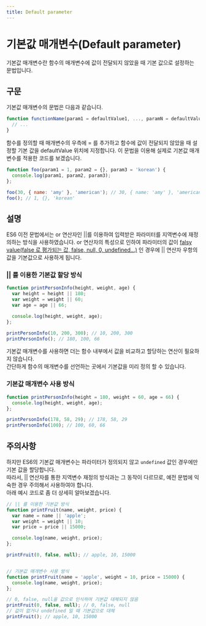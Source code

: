 ```yaml
---
title: Default parameter
---
```


# 기본값 매개변수(Default parameter)

기본값 매개변수란 함수의 매개변수에 값이 전달되지 않았을 때 기본 값으로 설정하는 문법입니다.

## 구문

기본값 매개변수의 문법은 다음과 같습니다.

```js
function functionName(param1 = defaultValue1, ..., paramN = defaultValueN) {
  // ... 
}
```

함수를 정의할 때 매개변수의 우측에 = 를 추가하고 함수에 값이 전달되지 않았을 때 설정할 기본 값을 defaultValue 위치에 지정합니다. 이 문법을 이용해 실제로 기본값 매개변수를 적용한 코드를 보겠습니다.

```js {1}
function foo(param1 = 1, param2 = {}, param3 = 'korean') {
  console.log(param1, param2, param3);
};

foo(30, { name: 'amy' }, 'american'); // 30, { name: 'amy' }, 'american'
foo(); // 1, {}, 'korean'
```

## 설명

ES6 이전 문법에서는 or 연산자인 ||를 이용하여 입력받은 파라미터를 지역변수에 재정의하는 방식을 사용하였습니다. or 연산자의 특성으로 인하여 파라미터의 값이 [falsy value(false 로 평가되는 값, false, null, 0, undefined...)](https://developer.mozilla.org/ko/docs/Glossary/Falsy) 인 경우에 || 연산자 우항의 값을 기본값으로 사용하게 됩니다.

### || 를 이용한 기본값 할당 방식

```js {2-4}
function printPersonInfo(height, weight, age) {
  var height = height || 180;
  var weight = weight || 60;
  var age = age || 66;

  console.log(height, weight, age);
};

printPersonInfo(10, 200, 300); // 10, 200, 300
printPersonInfo(); // 180, 100, 66
```

기본값 매개변수를 사용하면 더는 함수 내부에서 값을 비교하고 할당하는 연산이 필요하지 않습니다. <br />
간단하게 함수의 매개변수를 선언하는 곳에서 기본값을 미리 정의 할 수 있습니다.

### 기본값 매개변수 사용 방식

```js {1}
function printPersonInfo(height = 180, weight = 60, age = 66) {
  console.log(height, weight, age);
};

printPersonInfo(178, 58, 29); // 178, 58, 29
printPersonInfo(100); // 100, 60, 66
```

## 주의사항

하지만 ES6의 기본값 매개변수는 파라미터가 정의되지 않고 `undefined` 값인 경우에만 기본 값을 할당합니다. <br />
따라서, || 연산자를 통한 지역변수 재정의 방식과는 그 동작이 다르므로, 예전 문법에 익숙한 경우 주의해서 사용하여야 합니다. <br /> 아래 예시 코드로 좀 더 상세히 알아보겠습니다.

```js
// || 를 이용한 기본값 방식
function printFruit(name, weight, price) {
  var name = name || 'apple';
  var weight = weight || 10;
  var price = price || 15000;

  console.log(name, weight, price);
};

printFruit(0, false, null); // apple, 10, 15000


// 기본값 매개변수 사용 방식
function printFruit(name = 'apple', weight = 10, price = 15000) {
  console.log(name, weight, price);
};

// 0, false, null을 값으로 인식하여 기본값 대체되지 않음
printFruit(0, false, null); // 0, false, null
// 값이 없거나 undefined 일 때 기본값으로 대체
printFruit(); // apple, 10, 15000
```
